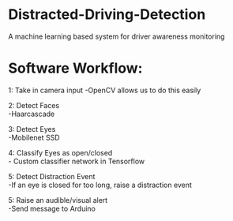# Distracted-Driving-Detection
A machine learning based system for driver awareness monitoring

# Software Workflow:
1: Take in camera input
    -OpenCV allows us to do this easily

2: Detect Faces  
    -Haarcascade

3: Detect Eyes  
    -Mobilenet SSD

4: Classify Eyes as open/closed  
    - Custom classifier network in Tensorflow  

5: Detect Distraction Event  
    -If an eye is closed for too long, raise a distraction event

5: Raise an audible/visual alert  
    -Send message to Arduino
